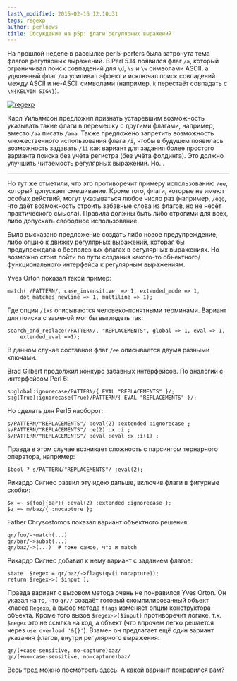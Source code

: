 ```yaml
---
last\_modified: 2015-02-16 12:10:31
tags: regexp
author: perlnews
title: Обсуждение на p5p: флаги регулярных выражений
---
```


На прошлой неделе в рассылке perl5-porters была затронута тема флагов
регулярных выражений. В Perl 5.14 появился флаг `/a`, который ограничивал поиск
совпадений для `\d`, `\s` и `\w` символами ASCII, а удвоенный флаг `/aa`
усиливал эффект и исключал поиск совпадений между ASCII и не-ASCII символами
(например, `k` перестаёт совпадать с `\N{KELVIN SIGN}`).

[![regexp](/i/2015-02-16-perl_problems.png)](http://xkcd.com/1171/)

Карл Уильямсон предложил признать устаревшим возможность указывать такие флаги
в перемешку с другими флагами, например, вместо `/aa` писать `/ama`. Также
предложено запретить возможность множественного использования флага `/i`, чтобы
в будущем появилась возможность задавать `/ii` как вариант для задания более
простого варианта поиска без учёта регистра (без учёта фолдинга). Это должно
улучшить читаемость регулярных выражений. Но...

---

Но тут же отметили, что это противоречит примеру использованию `/ee`, который
допускает смешивание. Кроме того, флаги, которые не имеют особых действий,
могут указываться любое число раз (например, `/egg`, что даёт возможность
строить забавные слова из флагов, но не несёт практического смысла). Правила
должны быть либо строгими для всех, либо допускать свободное использование.

Было высказано предложение создать либо новое предупреждение, либо опцию к
движку регулярных выражений, которая бы предупреждала о бесполезных флагах в
регулярных выражениях. Но возможно стоит пойти по пути создания какого-то
объектного/функционального интерфейса к регулярным выражениям.

Yves Orton показал такой пример:

    match( /PATTERN/, case_insensitive  => 1, extended_mode => 1,
        dot_matches_newline => 1, multiline => 1);

Где опции `/ixs` описываются человеко-понятными терминами.
Вариант для поиска с заменой мог бы выглядеть так:

    search_and_replace(/PATTERN/, "REPLACEMENTS", global => 1, eval => 1,
        extended_eval =>1);

В данном случае составной флаг `/ee` описывается двумя разными ключами.

Brad Gilbert продолжил конкурс забавных интерфейсов. По аналогии с интерфейсом
Perl 6:

    s:global:ignorecase/PATTERN/{ EVAL "REPLACEMENTS" }/;
    s:g(True):ignorecase(True)/PATTERN/{ EVAL "REPLACEMENTS" }/;

Но сделать для Perl5 наоборот:

    s/PATTERN/"REPLACEMENTS"/ :eval(2) :extended :ignorecase ;
    s/PATTERN/"REPLACEMENTS"/ :e(2) :x :i ;
    s/PATTERN/"REPLACEMENTS"/ :eval :eval :x :i(1) ;

Правда в этом случае возникает сложность с парсингом тернарного оператора,
например:

    $bool ? s/PATTERN/"REPLACEMENTS"/ :eval(2);

Рикардо Сигнес развил эту идею дальше, включив флаги в фигурные скобки:

    $x =~ s{foo}{bar}{ :eval(2) :extended :ignorecase };
    $z =~ m/baz/{ :nocapture };

Father Chrysostomos показал вариант объектного решения:
    
    qr/foo/->match(...)
    qr/bar/->subst(...)
    qr/baz/->(...)  # тоже самое, что и match
    
Рикардо Сигнес добавил к нему вариант с заданием флагов:

    state  $regex = qr/baz/->flags(qw(i nocapture));
    return $regex->( $input );

Правда вариант с вызовом метода очень не понравился Yves Orton. Он указал на
то, что `qr//` создаёт готовый скомпилированный объект класса `Regexp`, а вызов
метода `flags` изменяет опции конструктора объекта. Кроме того вызов
`$regex->($input)` противоречит логике, т.к. `$regex` это не ссылка на код, а
объект (что впрочем легко решается через `use overload '&{}'`). Взамен он
предлагает ещё один вариант указания флагов, внутри регулярного выражения:

    qr/(+case-sensitive, no-capture)baz/
    qr/(+no-case-sensitive, no-capture)baz/

Весь тред можно посмотреть
[здесь](http://www.nntp.perl.org/group/perl.perl5.porters/2015/02/msg225807.html).
А какой вариант понравился вам?

